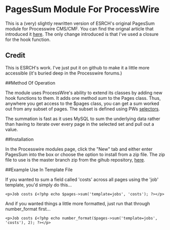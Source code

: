 PagesSum Module For ProcessWire
===============================

This is a (very) slightly rewritten version of ESRCH's original PagesSum module for Processwire CMS/CMF. You can find
the orignal article that introduced it [here](https://processwire.com/talk/topic/8524-creating-a-fast-pages-sum-function/#comment-82519). The only change introduced is that I've used a closure for the hook
function.


## Credit

This is ESRCH's work. I've just put it on github to make it a little more accessible (it's buried deep in the
Processwire forums.)


##Method Of Operation

The module uses ProcessWire's ability to extend its classes by adding new hook functions to them. It adds one method
_sum_ to the Pages class. Thus, anywhere you get access to the $pages class, you can get a sum worked out from any
subset of pages. The subset is defined using PWs [selectors](http://processwire.com/api/selectors/).

The summation is fast as it uses MySQL to sum the underlying data rather than having to iterate over every page in the
selected set and pull out a value.


##Installation

In the Processwire modules page, click the "New" tab and either enter PagesSum into the box or choose the option to
install from a zip file. The zip file to use is the master branch zip from the gihub repository, [here](https://github.com/netcarver/PW-PagesSum/archive/master.zip).


##Example Use In Template File

If you wanted to sum a field called 'costs' across all pages using the 'job' template, you'd simply do this...

```
<p>Job costs £<?php echo $pages->sum('template=jobs', 'costs'); ?></p>
```

And if you wanted things a little more formatted, just run that through number_format first...

```
<p>Job costs £<?php echo number_format($pages->sum('template=jobs', 'costs'), 2); ?></p>
```
